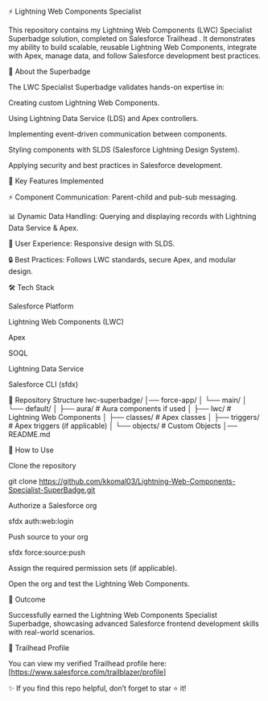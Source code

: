 ⚡ Lightning Web Components Specialist

This repository contains my Lightning Web Components (LWC) Specialist Superbadge solution, completed on Salesforce Trailhead
.
It demonstrates my ability to build scalable, reusable Lightning Web Components, integrate with Apex, manage data, and follow Salesforce development best practices.

📌 About the Superbadge

The LWC Specialist Superbadge validates hands-on expertise in:

Creating custom Lightning Web Components.

Using Lightning Data Service (LDS) and Apex controllers.

Implementing event-driven communication between components.

Styling components with SLDS (Salesforce Lightning Design System).

Applying security and best practices in Salesforce development.

🚀 Key Features Implemented

⚡ Component Communication: Parent-child and pub-sub messaging.

📊 Dynamic Data Handling: Querying and displaying records with Lightning Data Service & Apex.

🎨 User Experience: Responsive design with SLDS.

🔒 Best Practices: Follows LWC standards, secure Apex, and modular design.

🛠️ Tech Stack

Salesforce Platform

Lightning Web Components (LWC)

Apex

SOQL

Lightning Data Service

Salesforce CLI (sfdx)

📂 Repository Structure
lwc-superbadge/
│── force-app/
│   └── main/
│       └── default/
│           ├── aura/        # Aura components if used
│           ├── lwc/         # Lightning Web Components
│           ├── classes/     # Apex classes
│           ├── triggers/    # Apex triggers (if applicable)
│           └── objects/     # Custom Objects
│── README.md

📖 How to Use

Clone the repository

git clone https://github.com/kkomal03/Lightning-Web-Components-Specialist-SuperBadge.git


Authorize a Salesforce org

sfdx auth:web:login


Push source to your org

sfdx force:source:push


Assign the required permission sets (if applicable).

Open the org and test the Lightning Web Components.

🎯 Outcome

Successfully earned the Lightning Web Components Specialist Superbadge, showcasing advanced Salesforce frontend development skills with real-world scenarios.

🏅 Trailhead Profile

You can view my verified Trailhead profile here: [https://www.salesforce.com/trailblazer/profile]

✨ If you find this repo helpful, don’t forget to star ⭐ it!
